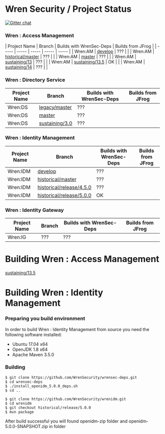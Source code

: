 # Wren Security / Project Status

[![Gitter chat](https://badges.gitter.im/gitterHQ/gitter.png)](https://gitter.im/WrenSecurity/Lobby)

### Wren : Access Management

| Project Name | Branch | <td colspan=2> Builds with WrenSec-Deps | Builds from JFrog |
| ----- | ----- | ----- | ----- | ----- |
| Wren:AM | [develop](https://github.com/WrenSecurity/wrenam/tree/develop) | ??? | |
| Wren:AM | [historical/master](https://github.com/WrenSecurity/wrenam/tree/historical/master) | ??? | |
| Wren:AM | [master](https://github.com/WrenSecurity/wrenam/master) | ??? | |
| Wren:AM | [sustaining/13](https://github.com/WrenSecurity/wrenam/tree/sustaining/13) | ??? | |
| Wren:AM | [sustaining/13.5](https://github.com/WrenSecurity/wrenam/tree/sustaining/13.5) | OK | |
| Wren:AM | [sustaining/14](https://github.com/WrenSecurity/wrenam/tree/sustaining/14) | ??? | |

### Wren : Directory Service

| Project Name | Branch | Builds with WrenSec-Deps | Builds from JFrog |
| ----- | ----- | ----- | ----- | 
| Wren:DS | [legacy/master](https://github.com/WrenSecurity/wrends/tree/legacy/master) | ??? | |
| Wren:DS | [master](https://github.com/WrenSecurity/wrends/tree/master) | ??? | |
| Wren:DS | [sustaining/3.0](https://github.com/WrenSecurity/wrends/tree/sustaining/3.0) | ??? | |

### Wren : Identity Management

| Project Name | Branch | Builds with WrenSec-Deps | Builds from JFrog |
| ----- | ----- | ----- | ----- | 
| Wren:IDM | [develop](https://github.com/WrenSecurity/wrenidm/tree/develop) | ??? | |
| Wren:IDM | [historical/master](https://github.com/WrenSecurity/wrenidm/tree/historical/master) | ??? | |
| Wren:IDM | [historical/release/4.5.0](https://github.com/WrenSecurity/wrenidm/tree/historical/release/4.5.0) | ??? | |
| Wren:IDM | [historical/release/5.0.0](https://github.com/WrenSecurity/wrenidm/tree/historical/release/5.0.0) | OK | | 

### Wren : Identity Gateway

| Project Name | Branch | Builds with WrenSec-Deps | Builds from JFrog |
| ----- | ----- | ----- | ----- |
| Wren:IG | ??? | ??? | |

# Building Wren : Access Management

[sustaining/13.5](https://github.com/WrenSecurity/wrenam/tree/sustaining/13.5)

# Building Wren : Identity Management
### Preparing you build environment
In order to build Wren : Identity Management from source you need the following software installed:
* Ubuntu 17.04 x64
* OpenJDK 1.8 x64
* Apache Maven 3.5.0

### Building 
```
$ git clone https://github.com/WrenSecurity/wrensec-deps.git
$ cd wrensec-deps
$ ./install_openidm_5.0.0_deps.sh
$ cd ..
```

``` 
$ git clone https://github.com/WrenSecurity/wrenidm.git
$ cd wrenidm
$ git checkout historical/release/5.0.0
$ mvn package
```
After build successful you will found openidm-zip folder and openidm-5.0.0-SNAPSHOT.zip in folder

